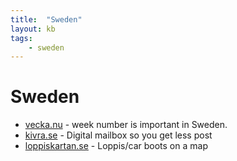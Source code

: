 ```yaml
---
title:  "Sweden"
layout: kb
tags:
    - sweden
---
```

# Sweden
* [vecka.nu](http://vecka.nu/) - week number is important in Sweden.
* [kivra.se](http://kivra.se/) - Digital mailbox so you get less post
* [loppiskartan.se](http://loppiskartan.se/) - Loppis/car boots on a map